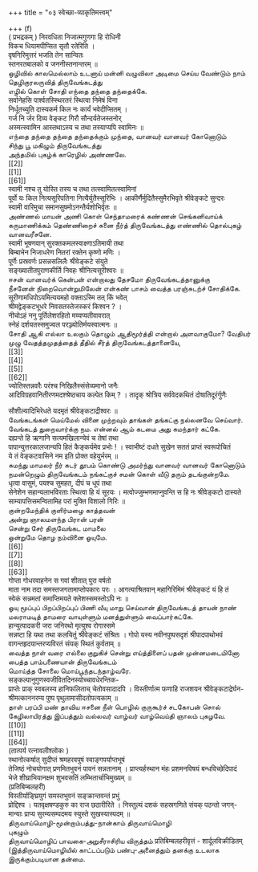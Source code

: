 +++
title = "०३ स्वेच्छा-व्याकृतिमत्त्वम्"

+++
(f)   
( प्रभद्रकम् ) निरवधिता निजात्मगुणगा हि रोधिनी   
विकच धियामपीप्सित सृतौ रतेरिति ।   
वृषगिरिमुत्तरं भजति तेन सान्वितः   
स्तनरतबालको व जननीस्तनान्तरम् ॥   
ஒழிவில் காலமெல்லாம் உடனாய் மன்னி வழுவிலா அடிமை செய்ய வேண்டும் நாம் தெழிகுரலருவித் திருவேங்கடத்து   
எழில் கொள் சோதி எந்தை தந்தை தந்தைக்கே.   
सर्वानेहसि पार्श्वतस्स्थिरतरं स्थित्वा निमेषं विना   
निर्धूतच्युति दास्यकर्म किल नः कार्यं भवेदीप्सितम् ।   
गर्ज नि र्जर दिव्य वेङ्कट गिरौ सौन्दर्यतेजस्तनोर्   
अस्मत्स्वामिन आस्तथाऽस्य च तथा तस्याप्यपि स्वामिनः ॥   
எந்தை தந்தை தந்தை தந்தைக்கும் முந்தை, வானவர் வானவர் கோனொடும்   
சிந்து பூ மகிழும் திருவேங்கடத்து   
அந்தமில் புகழ்க் காரெழில் அண்ணலே.   
[[2]]  
[[1]]  
[[61]]  
स्वामी नश्च तु योस्ति तस्य च तथा तत्स्वामितत्स्वामिनां   
पूर्वो यः किल नित्यसूरिपतिना नित्यैर्युतैस्सूरिभिः । आकीर्णैर्मुदितैस्सुमैरभिवृते श्रीवेङ्कटे सुन्दरः   
स्वामी वारिमुचा समानसुषमोऽनन्तैर्यशोभिर्वृतः ॥   
அண்ணல் மாயன் அணி கொள் செந்தாமரைக் கண்ணன் செங்கனிவாய்க் கருமாணிக்கம் தெண்ணிறைச் சுனை நீர்த் திருவேங்கடத்து எண்ணில் தொல்புகழ் வானவரீசனே.   
स्वामी भूषणवान् सुरक्तकमलस्वाक्ष्णाऽतिमायी तथा   
बिम्बाभेन निजाधरेण नितरां रक्तेन कृष्णो मणिः ।   
पूर्णेः प्रस्रवर्णः प्रसन्नसलिलैः श्रीवेङ्कटे संयुते   
सङ्ख्यातीतपुराणकीर्ति निवहः श्रीनित्यसूरीश्वरः ॥   
ஈசன் வானவர்க் கென்பன் என்றாலது தேசமோ திருவேங்கடத்தானுக்கு   
நீசனேன் நிறைவொன்றுமிலேன் என்கண் பாசம் வைத்த பரஞ்சுடற்ச் சோதிக்கே.   
सूरीणामधिपोऽयमित्ययमहो वक्ताऽस्मि तत् किं भवेत्   
श्रीमद्वेङ्कटभूधरे निवसतस्तेजस्करं किश्वन ? ।   
नीचोऽहं ननु पूर्तिलेशरहितो मय्यप्यतीवावरात्   
स्नेहं दर्शयतस्समुज्वल परञ्ज्योतिर्मयस्वात्मनः ॥   
சோதி ஆகி எல்லா உலகும் தொழும் ஆதிமூர்த்தி என்றால் அளவாகுமோ? வேதியர் முழு வேதத்தமுதத்தைத் தீதில் சீர்த் திருவேங்கடத்தானையே,   
[[3]]  
[[4]]  
[[5]]  
[[62]]  
ज्योतिस्तन्नवरैः परंश्च निखिलैस्संसेव्यमानो जनैः   
आदिविग्रहवानितीरणमदश्श्रेष्ठचाय कल्पेत किम् ? । तादृक् श्रोत्रिय सर्ववेदकथितं दोषातिदूरंर्गुणैः   

सौशील्यादिभिरेधते यदमृतं श्रीवेङ्कटाद्रीश्वरः ॥   
வேங்கடங்கள் மெய்மேல் வினை முற்றவும் தாங்கள் தங்கட்கு நல்லனவே செய்வார். வேங்கடத் துறைவார்க்கு நம. என்னல் ஆம் கடமை அது சுமந்தார் கட்கே.   
दह्यन्ते हि ऋणानि सत्यमखिलान्येवं च तेषां तथा   
पापान्युत्तरकालजान्यपि हितं कैङ्कर्यमेव प्रभोः ! । स्वाभीष्टं दधते सुखेन सततं प्राप्तं स्वरूपोचितं   
ये तं वेङ्कटवासिने नम इति प्रोक्त वहेयुर्भरम् ॥   
சுமந்து மாமலர் நீர் சுடர் தூபம் கொண்டு அமர்ந்து வானவர் வானவர் கோனொடும் நமன்றெழும் திருவேங்கடம் நங்கட்குச் சமன் கொள் வீடு தரும் தடங்குன்றமே.   
धृत्वा वासुमं, पयश्च सुमहत्, दीपं च धूपं तथा   
सेनेशेन सहान्यलाभविरताः स्थित्वा हि यं सूरयः । मत्वोज्जुम्भणमाप्नुवन्ति स हि नः श्रीवेङ्कटो दास्यते   
साम्यापत्तिसमन्वितामिह परां मुक्ति विशालो गिरिः ॥   
குன்றமேந்திக் குளிர்மழை காத்தவன்   
அன்று ஞாலமளந்த பிரான் பரன்   
சென்று சேர் திருவேங்கட மாமலை   
ஒன்றுமே தொழ நம்வினை ஓயுமே.   
[[6]]  
[[7]]  
[[8]]  
[[63]]  
गोप्ता गोधरवाहनेन स गवां शीतात् पुरा वर्षतो   
माता नाम तदा समस्तजगतामाप्तोपकारः परः । आगत्याश्रितवान् महागिरिमिमं श्रीवेङ्कटं यं हि तं   
स्वेकं सन्नमतां समाप्तिमयते क्लेशस्समस्तोऽपि नः ॥   
ஓயு மூப்புப் பிறப்பிறப்புப் பிணி வீயு மாறு செய்வான் திருவேங்கடத் தாயன் நாண் மலராமடித் தாமரை வாயுள்ளும் மனத்துள்ளும் வைப்பார்கட்கே.   
हान्युत्पादकरी जरा जनिरथो मृत्युश्व रोगास्समे   
सन्नष्टा हि यथा तथा कलयितुं श्रीवेङ्कटं संश्रितः । गोपो यस्य नवीनपुष्पसदृशं श्रीपादपाथोभवं   
वागन्तहृदयान्तरप्यविरतं संयक् स्थितं कुर्वताम् ॥   
வைத்த நாள் வரை எல்லை குறுகிச் சென்று எய்த்திளைப் பதன் முன்னமடைமினோ   
பைத்த பாம்பணையான் திருவேங்கடம்   
மொய்த்த சோலை மொய்பூந்தடந்தாழ்வரே.   
सङ्कल्पानुगुणस्वजीवितदिनस्योच्चावधेरन्तिक-   
प्राप्तेः प्राक् स्वबलस्य हानिफलिताच् चेतोवसादादपि । विस्तीर्णात्म फणाहि राजशयन श्रीवेङ्कटाद्रेर्घन-   
श्रीमत्काननरम्य पुष्प पृथुलामासीदतोपत्यकाम् ॥   
தாள் பரப்பி மண் தாவிய ஈசனை நீள் பொழில் குருகூர்ச் சடகோபன் சொல் கேழிலாயிரத்து இப்பத்தும் வல்லவர் வாழ்வர் வாழ்வெய்தி ஞாலம் புகழவே.   
[[10]]  
[[11]]  
[[64]]  
(तात्पर्य रत्नावलीश्लोकः )   
स्थानोत्कर्षात् सुदीप्तं श्रमहरवपुषं स्वाङ्गपर्याप्तभूषं   
तेजिष्ठं नोचयोगात् प्रणमितभुवनं पावनं सन्नतानाम् । प्राप्त्यर्हस्थान मंहः प्रशमनविषयं बन्धविच्छेदिपादं   
भेजे शीघ्राभियानक्षम शुभवसतिं लम्भितार्चाभिमुख्यम् ॥   
(प्रतिबिम्बलहरी)   
विस्तीर्याङ्घ्रियुगं समस्तभुवनं सङ्क्रान्तवन्तं प्रभुं   
प्रोद्दिश्य । यतवृक्षषण्डकुरु का राज छठारीरिते । निस्तुल्यं दशकं सहस्रगणिते संयक् पठन्तो जगन्-   
मान्याः प्राप्य सुरम्यसम्पदमय स्युस्ते सुखस्यास्पदम् ॥   
திருவாய்மொழி-மூன்றாம்பத்து-நான்காம் திருவாய்மொழி   
புகழும்   
திருவாய்மொழிப் பாவகை-அறுசீராசிரிய விருத்தம் प्रतिबिम्बलहरीवृत्तं - शार्दूलविक्रीडितम्   
(இத்திருவாய்மொழியில் காட்டப்படும் பண்பு-அனைத்தும் தனக்கு உடலாக இருக்கும்படியான தன்மை. 
